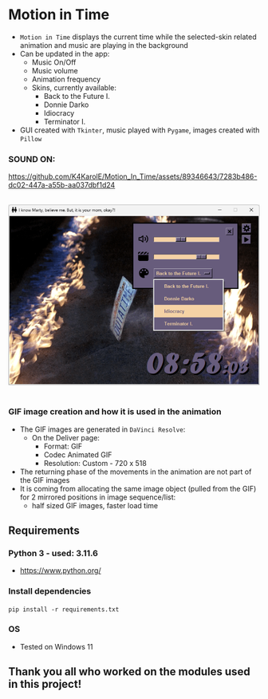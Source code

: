 # Motion in Time
- `Motion in Time` displays the current time while the selected-skin related animation and music are playing in the background
- Can be updated in the app:
    - Music On/Off
    - Music volume
    - Animation frequency
    - Skins, currently available:
        - Back to the Future I.
        - Donnie Darko
        - Idiocracy
        - Terminator I.
- GUI created with `Tkinter`, music played with `Pygame`, images created with `Pillow`

### SOUND ON:

https://github.com/K4KarolE/Motion_In_Time/assets/89346643/7283b486-dc02-447a-a55b-aa037dbf1d24

<br>
<div align="left">
    <img src="docs/promo/back_to_the_future.png">
</div>
<br>

### GIF image creation and how it is used in the animation
- The GIF images are generated in `DaVinci Resolve`:
    - On the Deliver page:
        - Format: GIF
        - Codec Animated GIF
        - Resolution: Custom - 720 x 518
- The returning phase of the movements in the animation are not part of the GIF images
- It is coming from allocating the same image object (pulled from the GIF) for 2 mirrored positions in image sequence/list:
    - half sized GIF images, faster load time

## Requirements
### Python 3 - used: 3.11.6
- https://www.python.org/

### Install dependencies
``` pip install -r requirements.txt ```

### OS
- Tested on Windows 11

## Thank you all who worked on the modules used in this project!